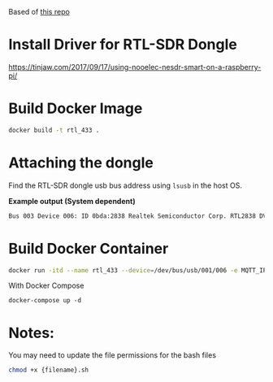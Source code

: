 Based of [this repo](https://github.com/LinuxChristian/rtl_433-docker)

# Install Driver for RTL-SDR Dongle
https://tinjaw.com/2017/09/17/using-nooelec-nesdr-smart-on-a-raspberry-pi/


# Build Docker Image

```bash
docker build -t rtl_433 .
```

# Attaching the dongle

Find the RTL-SDR dongle usb bus address using `lsusb` in the host OS.

**Example output (System dependent)**

```bash
Bus 003 Device 006: ID 0bda:2838 Realtek Semiconductor Corp. RTL2838 DVB-T
```

# Build Docker Container

```bash
docker run -itd --name rtl_433 --device=/dev/bus/usb/001/006 -e MQTT_IP='192.168.86.95' -e MQTT_USER='user' -e MQTT_PASSWORD='password' rtl_433
```

With Docker Compose
```
docker-compose up -d
```

# Notes:

You may need to update the file permissions for the bash files

```bash
chmod +x {filename}.sh
```
